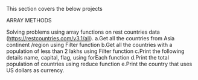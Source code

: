 This section covers the below projects 

ARRAY METHODS

Solving problems using array functions on rest countries data (https://restcountries.com/v3.1/all).
    a.Get all the countries from Asia continent /region using Filter function
    b.Get all the countries with a population of less than 2 lakhs using Filter function
    c.Print the following details name, capital, flag, using forEach function
    d.Print the total population of countries using reduce function
    e.Print the country that uses US dollars as currency.